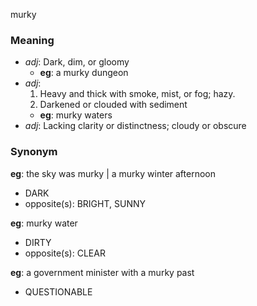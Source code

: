 murky
### Meaning
+ _adj_: Dark, dim, or gloomy
    + __eg__: a murky dungeon
+ _adj_:
   1. Heavy and thick with smoke, mist, or fog; hazy.
   2. Darkened or clouded with sediment
    + __eg__: murky waters
+ _adj_: Lacking clarity or distinctness; cloudy or obscure

### Synonym

__eg__: the sky was murky | a murky winter afternoon

+ DARK
+ opposite(s): BRIGHT, SUNNY

__eg__: murky water

+ DIRTY
+ opposite(s): CLEAR

__eg__: a government minister with a murky past

+ QUESTIONABLE


